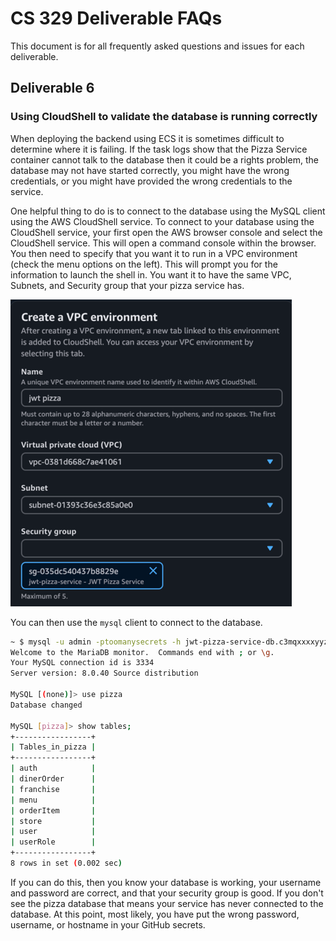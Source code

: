 # CS 329 Deliverable FAQs

This document is for all frequently asked questions and issues for each deliverable.

## Deliverable 6

### Using CloudShell to validate the database is running correctly

When deploying the backend using ECS it is sometimes difficult to determine where it is failing. If the task logs show that the Pizza Service container cannot talk to the database then it could be a rights problem, the database may not have started correctly, you might have the wrong credentials, or you might have provided the wrong credentials to the service.

One helpful thing to do is to connect to the database using the MySQL client using the AWS CloudShell service. To connect to your database using the CloudShell service, your first open the AWS browser console and select the CloudShell service. This will open a command console within the browser. You then need to specify that you want it to run in a VPC environment (check the menu options on the left). This will prompt you for the information to launch the shell in. You want it to have the same VPC, Subnets, and Security group that your pizza service has.

![CloudShell VPC environment](cloudShellVpcEnv.png)

You can then use the `mysql` client to connect to the database.

```sh
~ $ mysql -u admin -ptoomanysecrets -h jwt-pizza-service-db.c3mqxxxxyyz.us-east-1.rds.amazonaws.com
Welcome to the MariaDB monitor.  Commands end with ; or \g.
Your MySQL connection id is 3334
Server version: 8.0.40 Source distribution

MySQL [(none)]> use pizza
Database changed

MySQL [pizza]> show tables;
+-----------------+
| Tables_in_pizza |
+-----------------+
| auth            |
| dinerOrder      |
| franchise       |
| menu            |
| orderItem       |
| store           |
| user            |
| userRole        |
+-----------------+
8 rows in set (0.002 sec)
```

If you can do this, then you know your database is working, your username and password are correct, and that your security group is good. If you don't see the pizza database that means your service has never connected to the database. At this point, most likely, you have put the wrong password, username, or hostname in your GitHub secrets.
